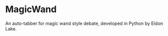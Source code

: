 MagicWand
=========

An auto-tabber for magic wand style debate, developed in Python by Eldon Lake.
